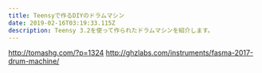 ```yaml
---
title: Teensyで作るDIYのドラムマシン
date: 2019-02-16T03:19:33.115Z
description: Teensy 3.2を使って作られたドラムマシンを紹介します。
---
```

http://tomashg.com/?p=1324
http://ghzlabs.com/instruments/fasma-2017-drum-machine/
